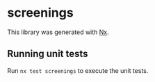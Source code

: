 # screenings

This library was generated with [Nx](https://nx.dev).

## Running unit tests

Run `nx test screenings` to execute the unit tests.
